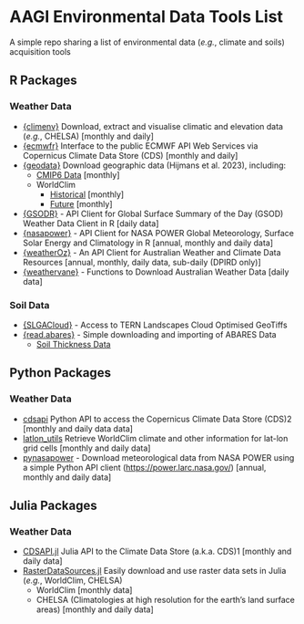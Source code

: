 # AAGI Environmental Data Tools List

A simple repo sharing a list of environmental data (*e.g.*, climate and soils) acquisition tools 

## R Packages

### Weather Data

- [{climenv}](https://github.com/jamestsakalos/climenv) Download, extract and visualise climatic and elevation data (*e.g.*, CHELSA) [monthly and daily]
- [{ecmwfr}](https://github.com/bluegreen-labs/ecmwfr) Interface to the public ECMWF API Web Services via Copernicus Climate Data Store (CDS) [monthly and daily]
- [{geodata}](https://github.com/rspatial/geodata) Download geographic data (Hijmans et al. 2023), including:
  - [CMIP6 Data](https://geodata.ucdavis.edu/cmip6/) [monthly]
  - WorldClim
    - [Historical](https://www.worldclim.org/data/worldclim21.html) [monthly]
    - [Future](https://www.worldclim.org/data/cmip6/cmip6climate.html) [monthly]
- [{GSODR}](https://docs.ropensci.org/GSODR/) - API Client for Global Surface Summary of the Day (GSOD) Weather Data Client in R [daily data]
- [{nasapower}](https://docs.ropensci.org/nasapower/) - API Client for NASA POWER Global Meteorology, Surface Solar Energy and Climatology in R [annual, monthly and daily data]
- [{weatherOz}](https://docs.ropensci.org/weatherOz/) - An API Client for Australian Weather and Climate Data Resources [annual, monthly, daily data, sub-daily (DPIRD only)]
- [{weathervane}](https://biometryhub.github.io/weathervane/) - Functions to Download Australian Weather Data [daily data]
 
### Soil Data

- [{SLGACloud}](https://github.com/AusSoilsDSM/SLGACloud) - Access to TERN Landscapes Cloud Optimised GeoTiffs
- [{read.abares}](https://codeberg.org/adamhsparks/read.abares) - Simple downloading and importing of ABARES Data
  - [Soil Thickness Data](https://adamhsparks.codeberg.page/read.abares/reference/get_soil_thickness.html)

## Python Packages

### Weather Data

- [cdsapi](https://github.com/ecmwf/cdsapi) Python API to access the Copernicus Climate Data Store (CDS)2 [monthly and daily data data]
- [latlon_utils](https://github.com/Chilipp/latlon-utils) Retrieve WorldClim climate and other information for lat-lon grid cells [monthly and daily data]
- [pynasapower](https://pynasapower.readthedocs.io/en/latest/) - Download meteorological data from NASA POWER using a simple Python API client (<https://power.larc.nasa.gov/>) [annual, monthly and daily data]

## Julia Packages

### Weather Data

- [CDSAPI.jl](https://github.com/JuliaClimate/CDSAPI.jl) Julia API to the Climate Data Store (a.k.a. CDS)1 [monthly and daily data]
- [RasterDataSources.jl](https://github.com/EcoJulia/RasterDataSources.jl) Easily download and use raster data sets in Julia (*e.g.*, WorldClim, CHELSA)
  - WorldClim [monthly data]
  - CHELSA (Climatologies at high resolution for the earth’s land surface areas) [monthly and daily data]
